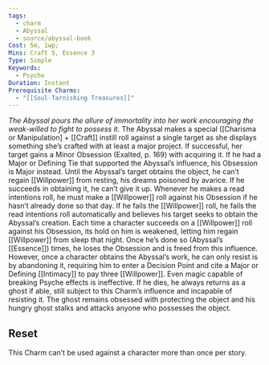 ```yaml
---
tags:
  - charm
  - Abyssal
  - source/abyssal-book
Cost: 5m, 1wp; 
Mins: Craft 5, Essence 3
Type: Simple
Keywords:
  - Psyche
Duration: Instant
Prerequisite Charms:
  - "[[Soul-Tarnishing Treasures]]"
---
```

*The Abyssal pours the allure of immortality into her work encouraging the weak-willed to fight to possess it.*
The Abyssal makes a special ([Charisma or Manipulation] + [[Craft]] instill roll against a single target as she displays something she’s crafted with at least a major project. If successful, her target gains a Minor Obsession (Exalted, p. 169) with acquiring it. If he had a Major or Defining Tie that supported the Abyssal’s influence, his Obsession is Major instead.
Until the Abyssal’s target obtains the object, he can’t regain [[Willpower]] from resting, his dreams poisoned by avarice. If he succeeds in obtaining it, he can’t give it up. Whenever he makes a read intentions roll, he must make a [[Willpower]] roll against his Obsession if he hasn’t already done so that day. If he fails the [[Willpower]] roll, he fails the read intentions roll automatically and believes his target seeks to obtain the Abyssal’s creation.
Each time a character succeeds on a [[Willpower]] roll against his Obsession, its hold on him is weakened, letting him regain [[Willpower]] from sleep that night. Once he’s done so (Abyssal’s [[Essence]]) times, he loses the Obsession and is freed from this influence. However, once a character obtains the Abyssal’s work, he can only resist is by abandoning it, requiring him to enter a Decision Point and cite a Major or Defining [[Intimacy]] to pay three [[Willpower]]. Even magic capable of breaking Psyche effects is ineffective.
If he dies, he always returns as a ghost if able, still subject to this Charm’s influence and incapable of resisting it. The ghost remains obsessed with protecting the object and his hungry ghost stalks and attacks anyone who possesses the object.
## Reset 
This Charm can’t be used against a character more than once per story.